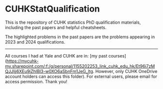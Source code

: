 # CUHKStatQualification
 
This is the repository of CUHK statistics PhD qualification materials, including the past papers and helpful cheatsheets.

The highlighted problems in the past papers are the problems appearing in 2023 and 2024 qualifications. 

--------------------

All courses I had at Yale and CUHK are in: [my past courses](https://mycuhk-my.sharepoint.com/:f:/g/personal/1155202253_link_cuhk_edu_hk/Et96i7zMQJJIjj6XEu9iZhIBl3-w0XO6aSbnFm1JeG_ltg. However, only CUHK OneDrive account holders can access this folder). For external users, please email for access permission. Thank you!

